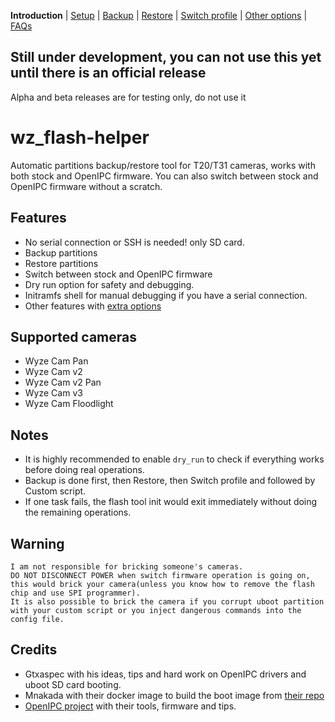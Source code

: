 **Introduction** | [Setup](README_setup.md) | [Backup](README_backup.md) | [Restore](README_restore.md) | [Switch profile](README_switch_profile.md) | [Other options](README_other_options.md) | [FAQs](README_FAQs.md)

## Still under development, you can not use this yet until there is an official release
Alpha and beta releases are for testing only, do not use it

# wz_flash-helper

Automatic partitions backup/restore tool for T20/T31 cameras, works with both stock and OpenIPC firmware.
You can also switch between stock and OpenIPC firmware without a scratch.


## Features
- No serial connection or SSH is needed! only SD card.
- Backup partitions
- Restore partitions
- Switch between stock and OpenIPC firmware
- Dry run option for safety and debugging.
- Initramfs shell for manual debugging if you have a serial connection.
- Other features with [extra options](README_boot_img_next_boot.md)


## Supported cameras
- Wyze Cam Pan
- Wyze Cam v2
- Wyze Cam v2 Pan
- Wyze Cam v3
- Wyze Cam Floodlight


## Notes
- It is highly recommended to enable `dry_run` to check if everything works before doing real operations.
- Backup is done first, then Restore, then Switch profile and followed by Custom script.
- If one task fails, the flash tool init would exit immediately without doing the remaining operations.


## Warning
```
I am not responsible for bricking someone's cameras.
DO NOT DISCONNECT POWER when switch firmware operation is going on,
this would brick your camera(unless you know how to remove the flash chip and use SPI programmer).
It is also possible to brick the camera if you corrupt uboot partition with your custom script or you inject dangerous commands into the config file.
```


## Credits
- Gtxaspec with his ideas, tips and hard work on OpenIPC drivers and uboot SD card booting.
- Mnakada with their docker image to build the boot image from [their repo](https://github.com/mnakada/atomcam_tools)
- [OpenIPC project](https://github.com/OpenIPC) with their tools, firmware and tips.

